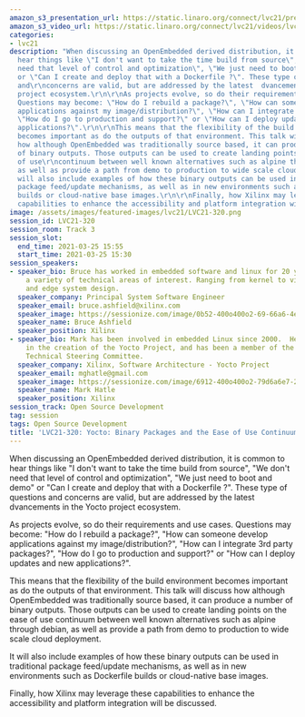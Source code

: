 ```yaml
---
amazon_s3_presentation_url: https://static.linaro.org/connect/lvc21/presentations/lvc21-320.pdf
amazon_s3_video_url: https://static.linaro.org/connect/lvc21/videos/lvc21-320.mp4
categories:
- lvc21
description: "When discussing an OpenEmbedded derived distribution, it is common to
  hear things like \"I don't want to take the time build from source\", \"We don't
  need that level of control and optimization\", \"We just need to boot and demo\"
  or \"Can I create and deploy that with a Dockerfile ?\". These type of questions
  and\r\nconcerns are valid, but are addressed by the latest  dvancements in the Yocto
  project ecosystem.\r\n\r\nAs projects evolve, so do their requirements and use cases.
  Questions may become: \"How do I rebuild a package?\", \"How can someone develop
  applications against my image/distribution?\", \"How can I integrate 3rd party packages?\",
  \"How do I go to production and support?\" or \"How can I deploy updates and\r\nnew
  applications?\".\r\n\r\nThis means that the flexibility of the build environment
  becomes important as do the outputs of that environment. This talk will discuss
  how although OpenEmbedded was traditionally source based, it can produce a number
  of binary outputs. Those outputs can be used to create landing points on the ease
  of use\r\ncontinuum between well known alternatives such as alpine through debian,
  as well as provide a path from demo to production to wide scale cloud deployment.\r\n\r\nIt
  will also include examples of how these binary outputs can be used in traditional
  package feed/update mechanisms, as well as in new environments such as Dockerfile
  builds or cloud-native base images.\r\n\r\nFinally, how Xilinx may leverage these
  capabilities to enhance the accessibility and platform integration will be discussed.\r\n"
image: /assets/images/featured-images/lvc21/LVC21-320.png
session_id: LVC21-320
session_room: Track 3
session_slot:
  end_time: 2021-03-25 15:55
  start_time: 2021-03-25 15:30
session_speakers:
- speaker_bio: Bruce has worked in embedded software and linux for 20 years and has
    a variety of technical areas of interest. Ranging from kernel to virtualization/containers
    and edge system design.
  speaker_company: Principal System Software Engineer
  speaker_email: bruce.ashfield@xilinx.com
  speaker_image: https://sessionize.com/image/0b52-400o400o2-69-66a6-4ee9-a409-ae88ddd7ca3a.8b6a9aa8-47f4-4e30-98a0-d18d0dab0114.jpeg
  speaker_name: Bruce Ashfield
  speaker_position: Xilinx
- speaker_bio: Mark has been involved in embedded Linux since 2000.  He was involved
    in the creation of the Yocto Project, and has been a member of the OpenEmbedded
    Technical Steering Committee.
  speaker_company: Xilinx, Software Architecture - Yocto Project
  speaker_email: mghatle@gmail.com
  speaker_image: https://sessionize.com/image/6912-400o400o2-79d6a6e7-244c-41bd-816f-47e89af320b7.jpg
  speaker_name: Mark Hatle
  speaker_position: Xilinx
session_track: Open Source Development
tag: session
tags: Open Source Development
title: 'LVC21-320: Yocto: Binary Packages and the Ease of Use Continuum'
---
```


When discussing an OpenEmbedded derived distribution, it is common to hear things like "I don't want to take the time build from source", "We don't need that level of control and optimization", "We just need to boot and demo" or "Can I create and deploy that with a Dockerfile ?". These type of questions and
concerns are valid, but are addressed by the latest  dvancements in the Yocto project ecosystem.

As projects evolve, so do their requirements and use cases. Questions may become: "How do I rebuild a package?", "How can someone develop applications against my image/distribution?", "How can I integrate 3rd party packages?", "How do I go to production and support?" or "How can I deploy updates and
new applications?".

This means that the flexibility of the build environment becomes important as do the outputs of that environment. This talk will discuss how although OpenEmbedded was traditionally source based, it can produce a number of binary outputs. Those outputs can be used to create landing points on the ease of use
continuum between well known alternatives such as alpine through debian, as well as provide a path from demo to production to wide scale cloud deployment.

It will also include examples of how these binary outputs can be used in traditional package feed/update mechanisms, as well as in new environments such as Dockerfile builds or cloud-native base images.

Finally, how Xilinx may leverage these capabilities to enhance the accessibility and platform integration will be discussed.